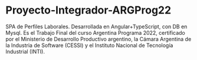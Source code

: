 # Proyecto-Integrador-ARGProg22
SPA de Perfiles Laborales. Desarrollada en Angular+TypeScript, con DB en Mysql. Es el Trabajo Final del curso Argentina Programa 2022, certificado por el Ministerio de Desarrollo Productivo argentino, la Cámara Argentina de la Industria de Software (CESSI) y el Instituto Nacional de Tecnología Industrial (INTI).
